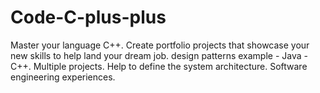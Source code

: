 # Code-C-plus-plus
Master your language C++. Create portfolio projects that showcase your new skills to help land your dream job. design patterns example - Java - C++. Multiple projects. Help to define the system architecture. Software engineering experiences. 
